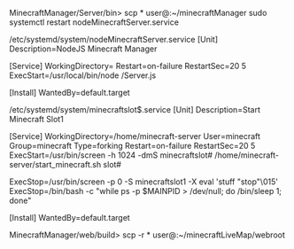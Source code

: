 MinecraftManager/Server/bin> scp * user@<server>:~/minecraftManager
sudo systemctl restart nodeMinecraftServer.service

/etc/systemd/system/nodeMinecraftServer.service
[Unit]
Description=NodeJS Minecraft Manager

[Service]
WorkingDirectory=<Path to project root>
Restart=on-failure
RestartSec=20 5
ExecStart=/usr/local/bin/node <Path to project root>/Server.js

[Install]
WantedBy=default.target

/etc/systemd/system/minecraftslot$.service
[Unit]
Description=Start Minecraft Slot1

[Service]
WorkingDirectory=/home/minecraft-server
User=minecraft
Group=minecraft
Type=forking
Restart=on-failure
RestartSec=20 5
ExecStart=/usr/bin/screen -h 1024 -dmS minecraftslot# /home/minecraft-server/start_minecraft.sh slot#

ExecStop=/usr/bin/screen -p 0 -S minecraftslot1 -X eval 'stuff \"stop\"\015'
ExecStop=/bin/bash -c "while ps -p $MAINPID > /dev/null; do /bin/sleep 1; done"

[Install]
WantedBy=default.target


MinecraftManager/web/build> scp -r * user@<server>:~/minecraftLiveMap/webroot